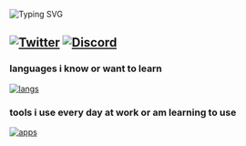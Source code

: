 ![Typing SVG](https://readme-typing-svg.demolab.com?font=Fira+Code&size=13&pause=1000&width=450&height=65&lines=Hello%2C+nice+to+see+you+here!;I'm+Dani+B%2C+student+of+microcomputer+systems+and+networks;I+work+for+Nude+Project+and+other+entities)

[![Twitter](https://img.shields.io/badge/X/Twitter-black?style=for-the-badge&logo=X/&logoColor=white)](https://twitter.com/danibaldomir_)
[![Discord](https://img.shields.io/badge/Discord-5865F2?style=for-the-badge&logo=discord&logoColor=white)](https://discord.com/users/627150888653553665)
----

### languages i know or want to learn
[![langs](https://skillicons.dev/icons?i=kotlin,js,ts,python,html,css)](https://github.com/danibaldomir)

### tools i use every day at work or am learning to use
[![apps](https://skillicons.dev/icons?i=vscode,workers,vercel,ps,figma,neovim,mongodb,linux,github,gcp,discord,cloudflare,bash,nextjs)](https://github.com/danibaldomir)
